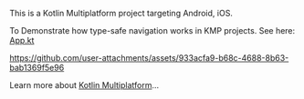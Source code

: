 This is a Kotlin Multiplatform project targeting Android, iOS.

To Demonstrate how type-safe navigation works in KMP projects. See here: [App.kt](https://github.com/talhaoz/KMP-TypeSafeNavigation/blob/0a8e5a6265f10e9300e93918682ac982e2d9072c/composeApp/src/commonMain/kotlin/com/talhaoz/kmptypesafenavigationexample/App.kt)


https://github.com/user-attachments/assets/933acfa9-b68c-4688-8b63-bab1369f5e96





Learn more about [Kotlin Multiplatform](https://www.jetbrains.com/help/kotlin-multiplatform-dev/get-started.html)…
